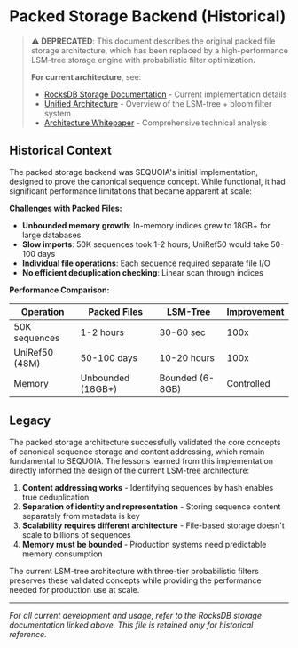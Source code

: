 # Packed Storage Backend (Historical)

> **⚠️ DEPRECATED**: This document describes the original packed file storage architecture, which has been replaced by a high-performance LSM-tree storage engine with probabilistic filter optimization.
>
> **For current architecture**, see:
> - [RocksDB Storage Documentation](./rocksdb-storage.md) - Current implementation details
> - [Unified Architecture](./unified-architecture.md) - Overview of the LSM-tree + bloom filter system
> - [Architecture Whitepaper](../whitepapers/sequoia-architecture.md) - Comprehensive technical analysis

## Historical Context

The packed storage backend was SEQUOIA's initial implementation, designed to prove the canonical sequence concept. While functional, it had significant performance limitations that became apparent at scale:

**Challenges with Packed Files:**
- **Unbounded memory growth**: In-memory indices grew to 18GB+ for large databases
- **Slow imports**: 50K sequences took 1-2 hours; UniRef50 would take 50-100 days
- **Individual file operations**: Each sequence required separate file I/O
- **No efficient deduplication checking**: Linear scan through indices

**Performance Comparison:**

| Operation | Packed Files | LSM-Tree | Improvement |
|-----------|-------------|----------|-------------|
| 50K sequences | 1-2 hours | 30-60 sec | 100x |
| UniRef50 (48M) | 50-100 days | 10-20 hours | 100x |
| Memory | Unbounded (18GB+) | Bounded (6-8GB) | Controlled |

## Legacy

The packed storage architecture successfully validated the core concepts of canonical sequence storage and content addressing, which remain fundamental to SEQUOIA. The lessons learned from this implementation directly informed the design of the current LSM-tree architecture:

1. **Content addressing works** - Identifying sequences by hash enables true deduplication
2. **Separation of identity and representation** - Storing sequence content separately from metadata is key
3. **Scalability requires different architecture** - File-based storage doesn't scale to billions of sequences
4. **Memory must be bounded** - Production systems need predictable memory consumption

The current LSM-tree architecture with three-tier probabilistic filters preserves these validated concepts while providing the performance needed for production use at scale.

---

*For all current development and usage, refer to the RocksDB storage documentation linked above. This file is retained only for historical reference.*
